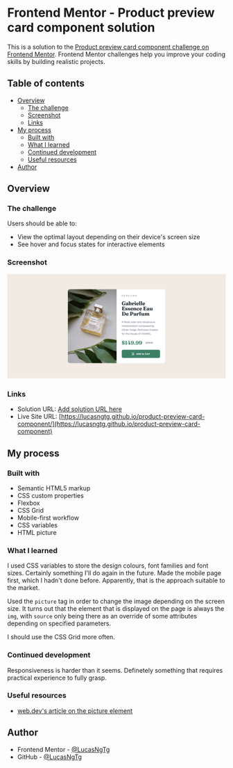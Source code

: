 # Frontend Mentor - Product preview card component solution

This is a solution to the [Product preview card component challenge on Frontend Mentor](https://www.frontendmentor.io/challenges/product-preview-card-component-GO7UmttRfa). Frontend Mentor challenges help you improve your coding skills by building realistic projects. 

## Table of contents

- [Overview](#overview)
  - [The challenge](#the-challenge)
  - [Screenshot](#screenshot)
  - [Links](#links)
- [My process](#my-process)
  - [Built with](#built-with)
  - [What I learned](#what-i-learned)
  - [Continued development](#continued-development)
  - [Useful resources](#useful-resources)
- [Author](#author)

## Overview

### The challenge

Users should be able to:

- View the optimal layout depending on their device's screen size
- See hover and focus states for interactive elements

### Screenshot

![](./images/screenshot.jpg)

### Links

- Solution URL: [Add solution URL here](https://your-solution-url.com)
- Live Site URL: [https://lucasngtg.github.io/product-preview-card-component/](https://lucasngtg.github.io/product-preview-card-component)

## My process

### Built with

- Semantic HTML5 markup
- CSS custom properties
- Flexbox
- CSS Grid
- Mobile-first workflow
- CSS variables
- HTML picture

### What I learned

I used CSS variables to store the design colours, font families and font sizes. Certainly something I'll do again in the future. Made the mobile page first, which I hadn't done before. Apparently, that is the approach suitable to the market.

Used the `picture` tag in order to change the image depending on the screen size. It turns out that the element that is displayed on the page is always the `img`, with `source` only being there as an override of some attributes depending on specified parameters.

I should use the CSS Grid more often.

### Continued development

Responsiveness is harder than it seems. Definetely something that requires practical experience to fully grasp.

### Useful resources

- [web.dev's article on the picture element](https://web.dev/learn/design/picture-element?continue=https%3A%2F%2Fweb.dev%2Flearn%2Fdesign%23article-https%3A%2F%2Fweb.dev%2Flearn%2Fdesign%2Fpicture-element)

## Author

- Frontend Mentor - [@LucasNgTg](https://www.frontendmentor.io/profile/LucasNgTg)
- GitHub - [@LucasNgTg](https://https://github.com/LucasNgTg)